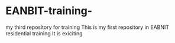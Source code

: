 # EANBIT-training-
my third repository for training 
This is my first repository in EABNIT residential training 
 It is exiciting 
